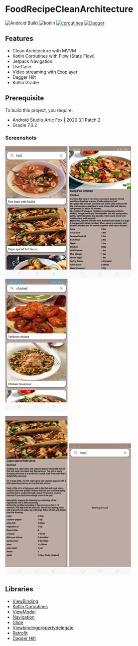 # FoodRecipeCleanArchitecture

![Android Build](https://github.com/Ezike/Baking-App-Kotlin/workflows/Android%20Build/badge.svg) ![kotlin](https://img.shields.io/badge/Kotlin-1.4.xx-blue) [![coroutines](https://img.shields.io/badge/Kotlin-Coroutines-orange)](https://developer.android.com/kotlin/coroutines) [![Dagger](https://img.shields.io/badge/Dagger-Hilt-orange)](https://dagger.dev/hilt)


## Features
* Clean Architecture with MVVM 
* Kotlin Coroutines with Flow (State Flow)
* Jetpack Navigation
* UseCase
* Video streaming with Exoplayer
* Dagger Hilt
* Kotlin Gradle

## Prerequisite
To build this project, you require:
- Android Studio Artic Fox | 2020.3.1 Patch 2
- Gradle 7.0.2

### Screenshots
<img src="https://github.com/e444er/FoodRecipeCleanArchitecture/blob/master/app/src/main/res/drawable/photo1.jpg" width="200" /> <img src="https://github.com/e444er/FoodRecipeCleanArchitecture/blob/master/app/src/main/res/drawable/photo2.jpg" width="200" /> <img src="https://github.com/e444er/FoodRecipeCleanArchitecture/blob/master/app/src/main/res/drawable/photo3.jpg" width="200" />

<img src="https://github.com/e444er/FoodRecipeCleanArchitecture/blob/master/app/src/main/res/drawable/photo4.jpg" width="200" /> <img src="https://github.com/e444er/FoodRecipeCleanArchitecture/blob/master/app/src/main/res/drawable/photo5.jpg" width="200" />

## Libraries
*   [ViewBinding](https://github.com/androidbroadcast/ViewBindingPropertyDelegate)
*   [Kotlin Coroutines](https://github.com/Kotlin/kotlinx.coroutines)
*   [ViewModel](https://developer.android.com/topic/libraries/architecture/viewmodel)
*   [Navigation](https://github.com/topics/android-navigation-component)
*   [Glide](https://github.com/bumptech/glide)
*   [Viewbindingpropertydelegate](https://github.com/androidbroadcast/ViewBindingPropertyDelegate)
*   [Retrofit](https://square.github.io/retrofit/)
*   [Dagger Hilt](https://dagger.dev/hilt)
